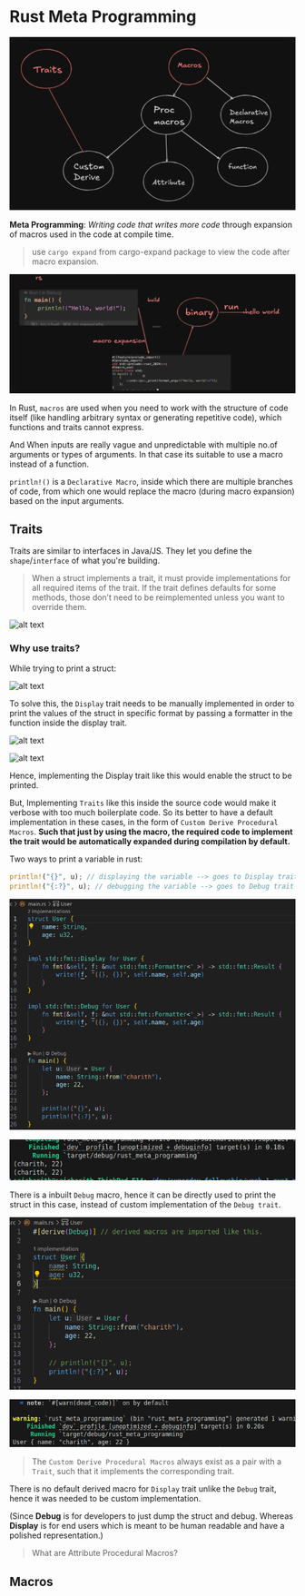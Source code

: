 # Rust Meta Programming

![alt text](image.png)

**Meta Programming**: *Writing code that writes more code* through expansion of macros used in the code at compile time.

> use ```cargo expand``` from cargo-expand package to view the code after macro expansion.

![alt text](image-1.png)

In Rust, ```macros``` are used when you need to work with the structure of code itself (like handling arbitrary syntax or generating repetitive code), which functions and traits cannot express.

And When inputs are really vague and unpredictable with multiple no.of arguments or types of arguments. In that case its suitable to use a macro instead of a function.

```println!()``` is a ````Declarative Macro````, inside which there are multiple branches of code, from which one would replace the macro (during macro expansion) based on the input arguments.

## Traits

Traits are similar to interfaces in Java/JS. They let you define the ```shape```/```interface``` of what you're building.

> When a struct implements a trait, it must provide implementations for all required items of the trait. If the trait defines defaults for some methods, those don’t need to be reimplemented unless you want to override them.

![alt text](image-2.png)

### Why use traits?

While trying to print a struct:

![alt text](image-3.png)

To solve this, the ```Display``` trait needs to be manually implemented in order to print the values of the struct in specific format by passing a formatter in the function inside the display trait.

![alt text](image-4.png)

![alt text](image-9.png)

Hence, implementing the Display trait like this would enable the struct to be printed.

But, Implementing ```Traits``` like this inside the source code would make it verbose with too much boilerplate code. So its better to have a default implementation in these cases, in the form of ```Custom Derive Procedural Macros```.
**Such that just by using the macro, the required code to implement the trait would be automatically expanded during compilation by default.**

Two ways to print a variable in rust:

```rust
println!("{}", u); // displaying the variable --> goes to Display trait
println!("{:?}", u); // debugging the variable --> goes to Debug trait
```

![alt text](image-6.png)

![alt text](image-8.png)

There is a inbuilt ```Debug``` macro, hence it can be directly used to print the struct in this case, instead of custom implementation of the ```Debug trait```.

![alt text](image-10.png)

![alt text](image-7.png)

> The ```Custom Derive Procedural Macros``` always exist as a pair with a ```Trait```, such that it implements the corresponding trait.

There is no default derived macro for ```Display``` trait unlike the ```Debug``` trait, hence it was needed to be custom implementation.

(Since **Debug** is for developers to just dump the struct and debug. Whereas **Display** is for end users which is meant to be human readable and have a polished representation.)

> What are Attribute Procedural Macros?

## Macros
